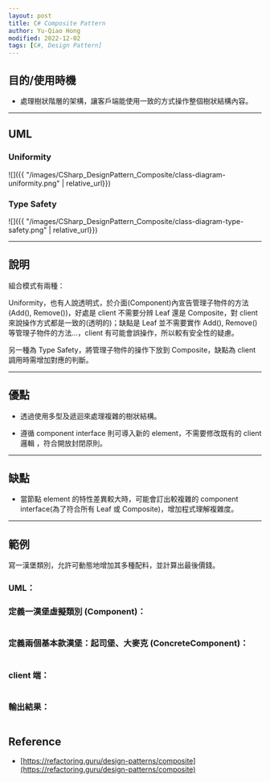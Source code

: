 ```yaml
---
layout: post
title: C# Composite Pattern
author: Yu-Qiao Hong
modified: 2022-12-02
tags: [C#, Design Pattern]
---
```


## 目的/使用時機

* 處理樹狀階層的架構，讓客戶端能使用一致的方式操作整個樹狀結構內容。

----------

## UML

### Uniformity

![]({{ "/images/CSharp_DesignPattern_Composite/class-diagram-uniformity.png" | relative_url}})

### Type Safety

![]({{ "/images/CSharp_DesignPattern_Composite/class-diagram-type-safety.png" | relative_url}})

---

## 說明

組合模式有兩種：

Uniformity，也有人說透明式，於介面(Component)內宣告管理子物件的方法(Add(), Remove())，好處是 client 不需要分辨 Leaf 還是 Composite，對 client 來說操作方式都是一致的(透明的)；缺點是 Leaf 並不需要實作 Add(), Remove()等管理子物件的方法...，client 有可能會誤操作，所以較有安全性的疑慮。

另一種為 Type Safety，將管理子物件的操作下放到 Composite，缺點為 client 調用時需增加對應的判斷。

----------

## 優點

* 透過使用多型及遞迴來處理複雜的樹狀結構。

* 遵循 component interface 則可導入新的 element，不需要修改既有的 client 邏輯 ，符合開放封閉原則。

----------

## 缺點

* 當節點 element 的特性差異較大時，可能會訂出較複雜的 component interface(為了符合所有 Leaf 或 Composite)，增加程式理解複雜度。

----------

## 範例

寫一漢堡類別，允許可動態地增加其多種配料，並計算出最後價錢。

### UML：


### 定義一漢堡虛擬類別 (Component)：
~~~c#

~~~

### 定義兩個基本款漢堡：起司堡、大麥克 (ConcreteComponent)：
~~~c#

~~~

### client 端：
~~~c#

~~~

### 輸出結果：
```

```

## Reference

- [https://refactoring.guru/design-patterns/composite](https://refactoring.guru/design-patterns/composite)